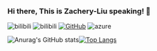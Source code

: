 ### Hi there, This is Zachery-Liu speaking!  👋

![bilibili](https://img.shields.io/static/v1?label=bilibili&link=https://www.bilibili.com&link=https://space.bilibili.com/474705747&message=Zachery_Liu&color=blue&style=for-the-badge&logo=bilibili)  ![bilibili](https://img.shields.io/static/v1?label=Steam&link=http://s.team&link=https://steamcommunity.com/id/Zachery_Liu/&message=开封有个魔仙堡&color=black&style=for-the-badge&logo=steam) [![GitHub](https://img.shields.io/badge/dynamic/json?logo=github&label=GitHub&labelColor=495867&color=495867&query=%24.data.totalSubs&url=https%3A%2F%2Fapi.spencerwoo.com%2Fsubstats%2F%3Fsource%3Dgithub%26queryKey%3Dhayschan&style=for-the-badge)](https://github.com/Zachery-Liu) 
![azure](https://img.shields.io/badge/Cloud-Azure-informational?style=for-the-badge&logo=microsoftazure&color=2bbc8a)
 

![Anurag's GitHub stats](https://github-readme-stats.vercel.app/api?username=Zachery-Liu&show_icons=true&theme=dark)[![Top Langs](https://github-readme-stats.vercel.app/api/top-langs/?username=Zachery-Liu&theme=dark&layout=compact)](https://github.com/anuraghazra/github-readme-stats)
<!---
Zachery-Liu/Zachery-Liu is a ✨ special ✨ repository because its `README.md` (this file) appears on your GitHub profile.
You can click the Preview link to take a look at your changes.
--->
